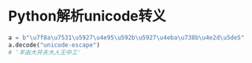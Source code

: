 # Python解析unicode转义

```python
a = b"\u7f8a\u7531\u5927\u4e95\u592b\u5927\u4eba\u738b\u4e2d\u5de5"
a.decode("unicode-escape")
# '羊由大井夫大人王中工'
```
